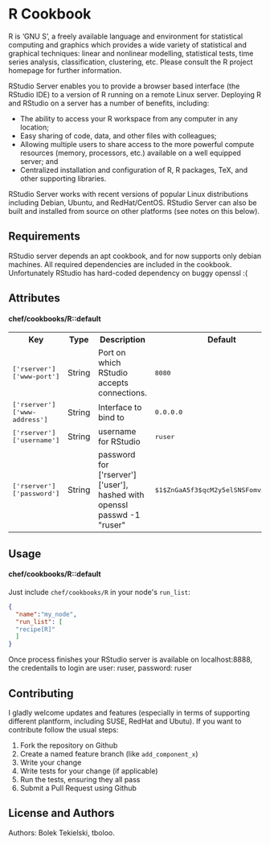 R Cookbook
=========================
R is ‘GNU S’, a freely available language and environment for statistical computing and graphics which provides a wide variety of statistical and graphical techniques: linear and nonlinear modelling, statistical tests, time series analysis, classification, clustering, etc. Please consult the R project homepage for further information.

RStudio Server enables you to provide a browser based interface (the RStudio IDE) to a version of R running on a remote Linux server. Deploying R and RStudio on a server has a number of benefits, including:

- The ability to access your R workspace from any computer in any location;
- Easy sharing of code, data, and other files with colleagues;
- Allowing multiple users to share access to the more powerful compute resources (memory, processors, etc.) available on a well equipped server; and
- Centralized installation and configuration of R, R packages, TeX, and other supporting libraries.

RStudio Server works with recent versions of popular Linux distributions including Debian, Ubuntu, and RedHat/CentOS. RStudio Server can also be built and installed from source on other platforms (see notes on this below).

Requirements
------------
RStudio server depends an apt cookbook, and for now supports only debian machines.
All required dependencies are included in the cookbook.
Unfortunately RStudio has hard-coded dependency on buggy openssl :(

Attributes
----------
#### chef/cookbooks/R::default

<table>
  <tr>
    <th>Key</th>
    <th>Type</th>
    <th>Description</th>
    <th>Default</th>
  </tr>
  <tr>
    <td><tt>['rserver']['www-port']</tt></td>
    <td>String</td>
    <td>Port on which RStudio accepts connections.</td>
    <td><tt>8080</tt></td>
  </tr>
  <tr>
    <td><tt>['rserver']['www-address']</tt></td>
    <td>String</td>
    <td>Interface to bind to</td>
    <td><tt>0.0.0.0</tt></td>
  </tr>
  <tr>
    <td><tt>['rserver']['username']</tt></td>
    <td>String</td>
    <td>username for RStudio</td>
    <td><tt>ruser</tt></td>
  </tr>
  <tr>
  <td><tt>['rserver']['password']</tt></td>
    <td>String</td>
    <td>password for ['rserver']['user'], hashed with openssl passwd -1 "ruser"</td>
    <td><tt>$1$ZnGaA5f3$qcM2y5elSNSFomvXziI8/1</tt></td>
  </tr>
</table>

Usage
-----
#### chef/cookbooks/R::default

Just include `chef/cookbooks/R` in your node's `run_list`:

```json
{
  "name":"my_node",
  "run_list": [
  "recipe[R]"
  ]
}
```
Once process finishes your RStudio server is available on localhost:8888, the credentails to login are user: ruser, password: ruser

Contributing
------------
I gladly welcome updates and features (especially in terms of supporting different plantform, including SUSE, RedHat and Ubutu). If you want to contribute follow the usual steps:

1. Fork the repository on Github
2. Create a named feature branch (like `add_component_x`)
3. Write your change
4. Write tests for your change (if applicable)
5. Run the tests, ensuring they all pass
6. Submit a Pull Request using Github

License and Authors
-------------------
Authors: Bolek Tekielski, tboloo.
